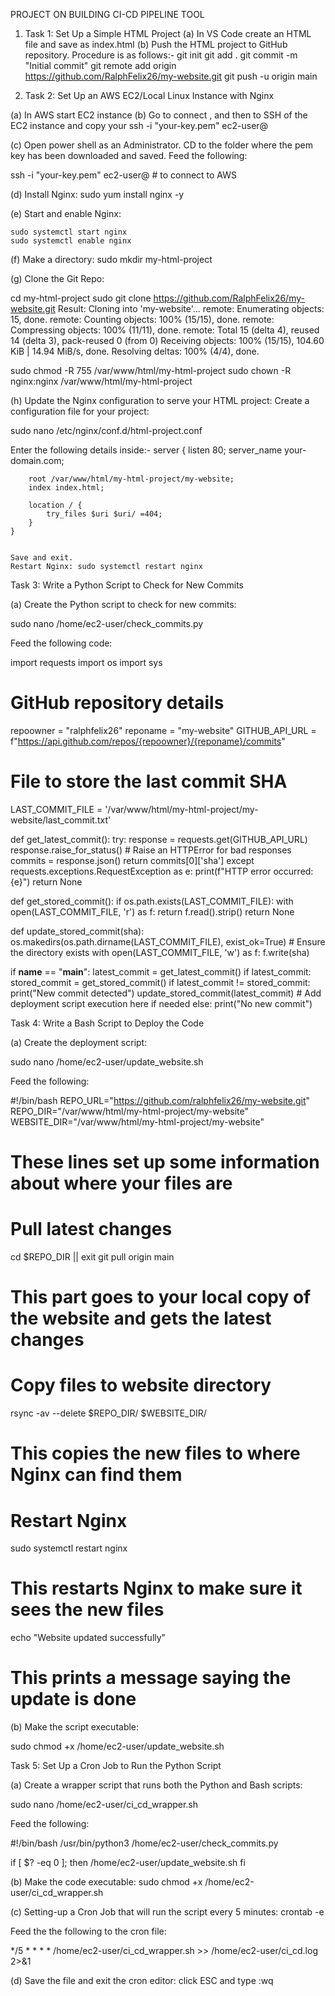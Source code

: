 PROJECT ON BUILDING CI-CD PIPELINE TOOL

1.	Task 1: Set Up a Simple HTML Project
(a) 	In VS Code create an HTML file and save as index.html
(b)	Push the HTML project to GitHub repository. Procedure is as follows:-
git init
git add .
git commit -m "Initial commit"
git remote add origin https://github.com/RalphFelix26/my-website.git
git push -u origin main

2.	Task 2: Set Up an AWS EC2/Local Linux Instance with Nginx

(a)	In AWS start  EC2 instance
(b)	Go to connect , and then to SSH of the EC2 instance and copy your ssh -i "your-key.pem" ec2-user@<ec2-public-ip>

(c)	Open power shell as an Administrator. CD to the folder where the pem key has been downloaded and saved. Feed the following:

ssh -i "your-key.pem" ec2-user@<ec2-public-ip>  # to connect to AWS

(d)	Install Nginx:
  sudo yum install nginx -y 

(e)	Start and enable Nginx:

    sudo systemctl start nginx
    sudo systemctl enable nginx

(f)	  Make a directory:
sudo mkdir my-html-project

(g)	  Clone the Git Repo:

  cd my-html-project
  sudo git clone https://github.com/RalphFelix26/my-website.git
  Result:
  Cloning into 'my-website'...
  remote: Enumerating objects: 15, done.
  remote: Counting objects: 100% (15/15), done.
  remote: Compressing objects: 100% (11/11), done.
  remote: Total 15 (delta 4), reused 14 (delta 3), pack-reused 0 (from 0)
  Receiving objects: 100% (15/15), 104.60 KiB | 14.94 MiB/s, done.
  Resolving deltas: 100% (4/4), done.

  sudo chmod -R 755 /var/www/html/my-html-project
  sudo chown -R nginx:nginx /var/www/html/my-html-project

(h)	Update the Nginx configuration to serve your HTML project:
  Create a configuration file for your project:
  
  sudo nano /etc/nginx/conf.d/html-project.conf

Enter the following details inside:-
    server {
        listen 80;
        server_name your-domain.com;

        root /var/www/html/my-html-project/my-website;
        index index.html;

        location / {
            try_files $uri $uri/ =404;
        }
    }


  	Save and exit.
  	Restart Nginx: sudo systemctl restart nginx

Task 3: Write a Python Script to Check for New Commits

(a)	Create the Python script to check for new commits:
  
  sudo nano /home/ec2-user/check_commits.py
  
  Feed the following code:
		
import requests
import os
import sys

# GitHub repository details
repoowner = "ralphfelix26"
reponame = "my-website"
GITHUB_API_URL = f"https://api.github.com/repos/{repoowner}/{reponame}/commits"

# File to store the last commit SHA
LAST_COMMIT_FILE = '/var/www/html/my-html-project/my-website/last_commit.txt'

def get_latest_commit():
    try:
        response = requests.get(GITHUB_API_URL)
        response.raise_for_status()  # Raise an HTTPError for bad responses
        commits = response.json()
        return commits[0]['sha']
    except requests.exceptions.RequestException as e:
        print(f"HTTP error occurred: {e}")
        return None

def get_stored_commit():
    if os.path.exists(LAST_COMMIT_FILE):
        with open(LAST_COMMIT_FILE, 'r') as f:
            return f.read().strip()
    return None

def update_stored_commit(sha):
    os.makedirs(os.path.dirname(LAST_COMMIT_FILE), exist_ok=True)  # Ensure the directory exists
    with open(LAST_COMMIT_FILE, 'w') as f:
        f.write(sha)

if __name__ == "__main__":
    latest_commit = get_latest_commit()
    if latest_commit:
        stored_commit = get_stored_commit()
        if latest_commit != stored_commit:
            print("New commit detected")
            update_stored_commit(latest_commit)
            # Add deployment script execution here if needed
        else:
            print("No new commit")

Task 4: Write a Bash Script to Deploy the Code

(a)	Create the deployment script:
  
  sudo nano /home/ec2-user/update_website.sh

  Feed the following:

#!/bin/bash
REPO_URL="https://github.com/ralphfelix26/my-website.git"
REPO_DIR="/var/www/html/my-html-project/my-website"
WEBSITE_DIR="/var/www/html/my-html-project/my-website"
# These lines set up some information about where your files are
# Pull latest changes
cd $REPO_DIR || exit
git pull origin main
# This part goes to your local copy of the website and gets the latest changes
# Copy files to website directory
rsync -av --delete $REPO_DIR/ $WEBSITE_DIR/
# This copies the new files to where Nginx can find them
# Restart Nginx
sudo systemctl restart nginx
# This restarts Nginx to make sure it sees the new files
echo "Website updated successfully"
# This prints a message saying the update is done

(b)	Make the script executable:
  
  sudo chmod +x /home/ec2-user/update_website.sh

Task 5: Set Up a Cron Job to Run the Python Script

(a)	Create a wrapper script that runs both the Python and Bash scripts:
 
  sudo nano /home/ec2-user/ci_cd_wrapper.sh
  
  Feed the following:
  
#!/bin/bash
/usr/bin/python3 /home/ec2-user/check_commits.py

if [ $? -eq 0 ]; then
    /home/ec2-user/update_website.sh
fi

(b)	Make the code executable:
		sudo chmod +x /home/ec2-user/ci_cd_wrapper.sh

(c)	Setting-up a Cron Job that will run the script every 5 minutes:
  crontab -e
  
  Feed the the following to the cron file:
  
  */5 * * * * /home/ec2-user/ci_cd_wrapper.sh >> /home/ec2-user/ci_cd.log 2>&1

(d)	    Save the file and exit the cron editor:
  click ESC and type :wq





